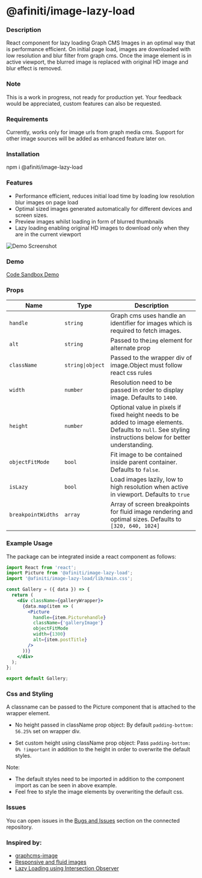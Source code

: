 # @afiniti/image-lazy-load

### Description

React component for lazy loading Graph CMS Images in an optimal way that is
performance efficient. On initial page load, images are downloaded with low
resolution and blur filter from graph cms. Once the image element is in active
viewport, the blurred image is replaced with original HD image and blur effect
is removed.

### Note

This is a work in progress, not ready for production yet. Your feedback would be
appreciated, custom features can also be requested.

### Requirements

Currently, works only for image urls from graph media cms. Support for other
image sources will be added as enhanced feature later on.

### Installation

npm i @afiniti/image-lazy-load

### Features

- Performance efficient, reduces initial load time by loading low resolution
  blur images on page load
- Optimal sized images generated automatically for different devices and screen
  sizes.
- Preview images whilst loading in form of blurred thumbnails
- Lazy loading enabling original HD images to download only when they are in the
  current viewport

![Demo Screenshot](https://media.graphcms.com/MBMmBL5fQwqyH6BATtbo)

### Demo

[Code Sandbox Demo](https://codesandbox.io/embed/lazy-image-loader-gallery-x5br8?fontsize=14&hidenavigation=1&theme=dark&view=preview)

### Props

| Name               | Type             | Description                                                                                                                                                |
| ------------------ | ---------------- | ---------------------------------------------------------------------------------------------------------------------------------------------------------- |
| `handle`           | `string`         | Graph cms uses handle an identifier for images which is required to fetch images.                                                                          |
| `alt`              | `string`         | Passed to the`img` element for alternate prop                                                                                                              |
| `className`        | `string\|object` | Passed to the wrapper div of image.Object must follow react css rules                                                                                      |
| `width`            | `number`         | Resolution need to be passed in order to display image. Defaults to `1400`.                                                                                |
| `height`           | `number`         | Optional value in pixels if fixed height needs to be added to image elements. Defaults to `null`. See styling instructions below for better understanding. |
| `objectFitMode`    | `bool`           | Fit image to be contained inside parent container. Defaults to `false`.                                                                                    |
| `isLazy`           | `bool`           | Load images lazily, low to high resolution when active in viewport. Defaults to `true`                                                                     |
| `breakpointWidths` | `array`          | Array of screen breakpoints for fluid image rendering and optimal sizes. Defaults to `[320, 640, 1024]`                                                    |

### Example Usage

The package can be integrated inside a react component as follows:

```jsx
import React from 'react';
import Picture from '@afiniti/image-lazy-load';
import '@afiniti/image-lazy-load/lib/main.css';

const Gallery = ({ data }) => {
  return (
    <div className={galleryWrapper}>
      {data.map(item => (
        <Picture
          handle={item.Picturehandle}
          className={'galleryImage'}
          objectFitMode
          width={1300}
          alt={item.postTitle}
        />
      ))}
    </div>
  );
};

export default Gallery;
```

### Css and Styling

A classname can be passed to the Picture component that is attached to the
wrapper element.

- No height passed in className prop object: By default `padding-bottom: 56.25%`
  set on wrapper div.

- Set custom height using className prop object: Pass
  `padding-bottom: 0% !important` in addition to the height in order to
  overwrite the default styles.

Note:

- The default styles need to be imported in addition to the component import as
  can be seen in above example.
- Feel free to style the image elements by overwriting the default css.

### Issues

You can open issues in the
[Bugs and Issues](https://github.com/nehaakram12/image-lazy-loader/issues)
section on the connected repository.

### Inspired by:

- [graphcms-image](https://github.com/GraphCMS/graphcms-image)
- [Responsive and fluid images](https://www.smashingmagazine.com/2014/05/responsive-images-done-right-guide-picture-srcset/#the-fluid-and-variable-sized-image-use-cases)
- [Lazy Loading using Intersection Observer](https://www.smashingmagazine.com/2018/01/deferring-lazy-loading-intersection-observer-api)
